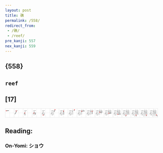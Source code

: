 ```yaml
---
layout: post
title: 礁
permalink: /558/
redirect_from:
 - /礁/
 - /reef/
pre_kanji: 557
nex_kanji: 559
---
```


## {558}

## `reef`

## [17]

<div class="stroke"><img src="../images/E7A481.png" /></div>

## Reading:

### On-Yomi: ショウ
